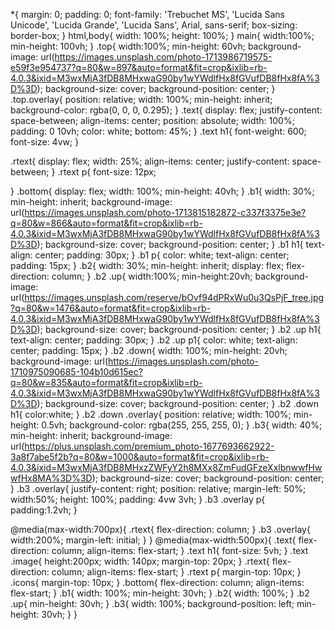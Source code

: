 *{
    margin: 0;
    padding: 0;
    font-family: 'Trebuchet MS', 'Lucida Sans Unicode', 'Lucida Grande', 'Lucida Sans', Arial, sans-serif;
    box-sizing: border-box;
}
html,body{
    width: 100%;
    height: 100%;
}
main{
    width:100%;
    min-height: 100vh;
}
.top{
    width:100%;
    min-height: 60vh;
    background-image: url(https://images.unsplash.com/photo-1713986719575-e59f3e954737?q=80&w=897&auto=format&fit=crop&ixlib=rb-4.0.3&ixid=M3wxMjA3fDB8MHxwaG90by1wYWdlfHx8fGVufDB8fHx8fA%3D%3D);
    background-size: cover;
    background-position: center;
}
.top.overlay{
    position: relative;
    width: 100%;
    min-height: inherit;
    background-color: rgba(0, 0, 0, 0.295);
}
.text{
    display: flex;
    justify-content: space-between;
    align-items: center;
    position: absolute;
    width: 100%;
    padding: 0 10vh;
    color: white;
    bottom: 45%;
}
.text h1{
    font-weight: 600;
    font-size: 4vw;
}

.rtext{
    display: flex;
    width: 25%;
    align-items: center;
    justify-content: space-between;
}
.rtext p{
    font-size: 12px;

}
.bottom{
    display: flex;
    width: 100%;
    min-height: 40vh;
}
.b1{
    width: 30%;
    min-height: inherit;
    background-image: url(https://images.unsplash.com/photo-1713815182872-c337f3375e3e?q=80&w=866&auto=format&fit=crop&ixlib=rb-4.0.3&ixid=M3wxMjA3fDB8MHxwaG90by1wYWdlfHx8fGVufDB8fHx8fA%3D%3D);
    background-size: cover;
    background-position: center;
}
.b1 h1{
    text-align: center;
    padding: 30px;
}
.b1 p{
    color: white;
    text-align: center;
    padding: 15px;
}
.b2{
    width: 30%;
    min-height: inherit;
    display: flex;
    flex-direction: column;
}
.b2 .up{
    width:100%;
    min-height:20vh;
    background-image: url(https://images.unsplash.com/reserve/bOvf94dPRxWu0u3QsPjF_tree.jpg?q=80&w=1476&auto=format&fit=crop&ixlib=rb-4.0.3&ixid=M3wxMjA3fDB8MHxwaG90by1wYWdlfHx8fGVufDB8fHx8fA%3D%3D);
    background-size: cover;
    background-position: center;
}
.b2 .up h1{
    text-align: center;
    padding: 30px;
}
.b2 .up p1{
    color: white;
    text-align: center;
    padding: 15px;
}
.b2 .down{
    width: 100%;
    min-height: 20vh;
    background-image: url(https://images.unsplash.com/photo-1710975090685-104b10d615ec?q=80&w=835&auto=format&fit=crop&ixlib=rb-4.0.3&ixid=M3wxMjA3fDB8MHxwaG90by1wYWdlfHx8fGVufDB8fHx8fA%3D%3D);
    background-size: cover;
    background-position: center;
}
.b2 .down h1{
    color:white;
}
.b2 .down .overlay{
    position: relative;
    width: 100%;
    min-height: 0.5vh;
    background-color: rgba(255, 255, 255, 0);
}
.b3{
    width: 40%;
    min-height: inherit;
    background-image: url(https://plus.unsplash.com/premium_photo-1677693662922-3a8f7abe5f2b?q=80&w=1000&auto=format&fit=crop&ixlib=rb-4.0.3&ixid=M3wxMjA3fDB8MHxzZWFyY2h8MXx8ZmFudGFzeXxlbnwwfHwwfHx8MA%3D%3D);
    background-size: cover;
    background-position: center;
}
.b3 .overlay{
    justify-content: right;
    position: relative;
    margin-left: 50%;
    width:50%;
    height: 100%;
    padding: 4vw 3vh;
}
.b3 .overlay p{
    padding:1.2vh;
}

@media(max-width:700px){
    .rtext{
        flex-direction: column;
    }
    .b3 .overlay{
        width:200%;
        margin-left: initial;
    }
}
@media(max-width:500px){
    .text{
        flex-direction: column;
        align-items: flex-start;
    }
    .text h1{
        font-size: 5vh;
    }
    .text .image{
        height:200px;
        width: 140px;
        margin-top: 20px;
    }
    .rtext{
        flex-direction: column;
        align-items: flex-start;
    }
    .rtext p{
        margin-top: 10px;
    }
    .icons{
        margin-top: 10px;
    }
    .bottom{
        flex-direction: column;
        align-items: flex-start;
    }
    .b1{
        width: 100%;
        min-height: 30vh;
    }
    .b2{
        width: 100%;
    }
    .b2 .up{
        min-height: 30vh;
    }
    .b3{
        width: 100%;
        background-position: left;
        min-height: 30vh;
    }
}

